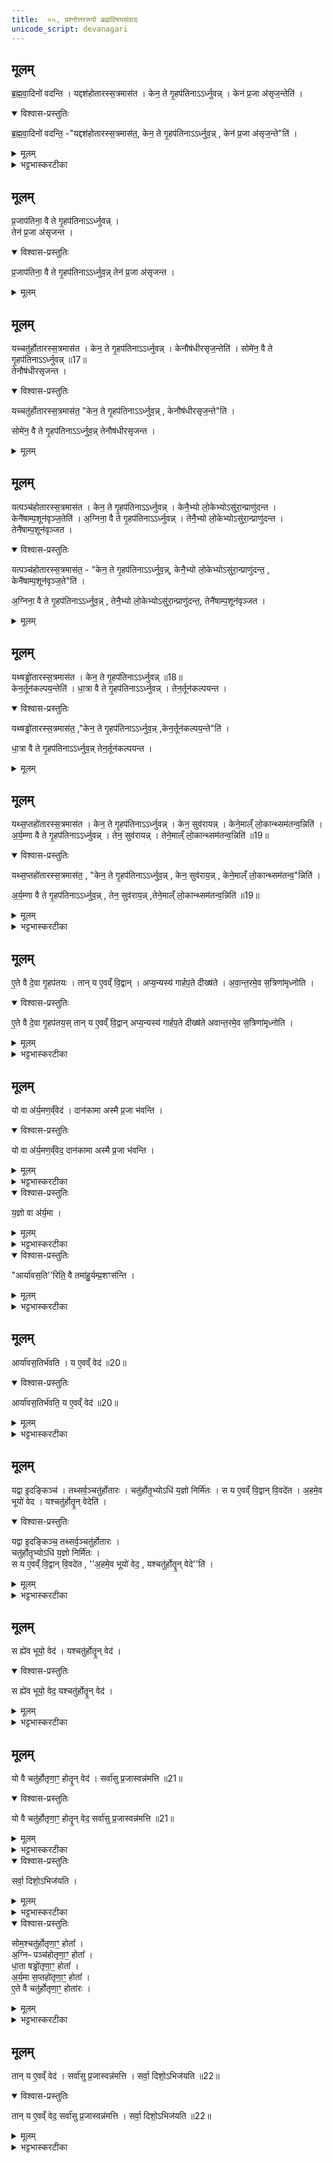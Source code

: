 ```yaml
---
title:  ०५, प्रश्नोत्तररूपो ब्रह्मविषयसंवादः
unicode_script: devanagari
---
```

## मूलम्
ब्र॒ह्म॒वा॒दिनो॑ वदन्ति ।
यद्दश॑होतारस्स॒त्रमास॑त ।
केन॒ ते गृ॒हप॑तिनाऽऽर्ध्नुवन्न् ।
केन॑ प्र॒जा अ॑सृज॒न्तेति॑ ।

<details open><summary>विश्वास-प्रस्तुतिः</summary>

ब्र॒ह्म॒वा॒दिनो॑ वदन्ति॒ -"यद्दश॑होतारस्स॒त्रमास॑त॒, केन॒ ते गृ॒हप॑तिनाऽऽर्ध्नुव॒न्न् , केन॑ प्र॒जा अ॑सृज॒न्ते"ति॑ ।
</details>

<details><summary>मूलम्</summary>

ब्र॒ह्म॒वा॒दिनो॑ वदन्ति॒ -"यद्दश॑होतारस्स॒त्रमास॑त॒, केन॒ ते गृ॒हप॑तिनाऽऽर्ध्नुव॒न्न् , केन॑ प्र॒जा अ॑सृज॒न्ते"ति॑ ।
</details>

<details><summary>भट्टभास्करटीका</summary>

1-5ब्रह्मवादिन इत्यादि ॥ अविवाक्येऽह्नि इतरे पृच्छन्ति । गृहपतिः प्रतिवचनं ब्रूते । दशहोतारस्सत्रमासत । तदानीं केन गृहपतिना आर्ध्नुवन् वृद्धिं प्राप्नुवन् कर्मफलमलभन्त? केन च गृहपतिना प्रजा असृजन्त? फलविशेषप्रश्नः । दशहोतुरसाधारणफलत्वात् ।
</details>

## मूलम्
प्र॒जाप॑तिना॒ वै ते गृ॒हप॑तिनाऽऽर्ध्नुवन्न् ।  
तेन॑ प्र॒जा अ॑सृजन्त ।

<details open><summary>विश्वास-प्रस्तुतिः</summary>

प्र॒जाप॑तिना॒ वै ते गृ॒हप॑तिनाऽऽर्ध्नुव॒न्न्  तेन॑ प्र॒जा अ॑सृजन्त ।
</details>

<details><summary>मूलम्</summary>

प्र॒जाप॑तिना॒ वै ते गृ॒हप॑तिनाऽऽर्ध्नुव॒न्न्  तेन॑ प्र॒जा अ॑सृजन्त ।
</details>

## मूलम्
यच्चतु॑र्होतारस्स॒त्रमास॑त ।
केन॒ ते गृ॒हप॑तिनाऽऽर्ध्नुवन्न् ।
केनौष॑धीरसृज॒न्तेति॑ ।
सोमे॑न॒ वै ते गृ॒हप॑तिनाऽऽर्ध्नुवन्न् ॥17॥  
तेनौष॑धीरसृजन्त ।

<details open><summary>विश्वास-प्रस्तुतिः</summary>

यच्चतु॑र्होतारस्स॒त्रमास॑त॒ "केन॒ ते गृ॒हप॑तिनाऽऽर्ध्नुव॒न्न् , केनौष॑धीरसृज॒न्ते"ति॑ ।

सोमे॑न॒ वै ते गृ॒हप॑तिनाऽऽर्ध्नुव॒न्न्  तेनौष॑धीरसृजन्त ।
</details>

<details><summary>मूलम्</summary>

यच्चतु॑र्होतारस्स॒त्रमास॑त॒ "केन॒ ते गृ॒हप॑तिनाऽऽर्ध्नुव॒न्न् , केनौष॑धीरसृज॒न्ते"ति॑ ।

सोमे॑न॒ वै ते गृ॒हप॑तिनाऽऽर्ध्नुव॒न्न्  तेनौष॑धीरसृजन्त ।
</details>

## मूलम्

यत्पञ्च॑होतारस्स॒त्रमास॑त ।
केन॒ ते गृ॒हप॑तिनाऽऽर्ध्नुवन्न् ।
केनै॒भ्यो लो॒केभ्योऽसु॑रा॒न्प्राणु॑दन्त ।
केनै॑षाम्प॒शून॑वृञ्ज॒तेति॑ ।
अ॒ग्निना॒ वै ते गृ॒हप॑तिनाऽऽर्ध्नुवन्न् ।
तेनै॒भ्यो लो॒केभ्योऽसु॑रा॒न्प्राणु॑दन्त ।
तेनै॑षाम्प॒शून॑वृञ्जत ।

<details open><summary>विश्वास-प्रस्तुतिः</summary>

यत्पञ्च॑होतारस्स॒त्रमास॑त॒ - "केन॒ ते गृ॒हप॑तिनाऽऽर्ध्नुव॒न्न्, केनै॒भ्यो लो॒केभ्योऽसु॑रा॒न्प्राणु॑दन्त॒ ,
केनै॑षाम्प॒शून॑वृञ्ज॒ते"ति॑ ।

अ॒ग्निना॒ वै ते गृ॒हप॑तिनाऽऽर्ध्नुव॒न्न् , तेनै॒भ्यो लो॒केभ्योऽसु॑रा॒न्प्राणु॑दन्त॒, तेनै॑षाम्प॒शून॑वृञ्जत ।
</details>

<details><summary>मूलम्</summary>

यत्पञ्च॑होतारस्स॒त्रमास॑त॒ - "केन॒ ते गृ॒हप॑तिनाऽऽर्ध्नुव॒न्न्, केनै॒भ्यो लो॒केभ्योऽसु॑रा॒न्प्राणु॑दन्त॒ ,
केनै॑षाम्प॒शून॑वृञ्ज॒ते"ति॑ ।

अ॒ग्निना॒ वै ते गृ॒हप॑तिनाऽऽर्ध्नुव॒न्न् , तेनै॒भ्यो लो॒केभ्योऽसु॑रा॒न्प्राणु॑दन्त॒, तेनै॑षाम्प॒शून॑वृञ्जत ।
</details>

## मूलम्
यथ्षड्ढो॑तारस्स॒त्रमास॑त ।
केन॒ ते गृ॒हप॑तिनाऽऽर्ध्नुवन्न् ॥18॥  
केन॒र्तून॑कल्पय॒न्तेति॑ ।
धा॒त्रा वै ते गृ॒हप॑तिनाऽऽर्ध्नुवन्न् ।
तेन॒र्तून॑कल्पयन्त ।

<details open><summary>विश्वास-प्रस्तुतिः</summary>

यथ्षड्ढो॑तारस्स॒त्रमास॑त॒ ,"केन॒ ते गृ॒हप॑तिनाऽऽर्ध्नुव॒न्न् ,केन॒र्तून॑कल्पय॒न्ते"ति॑ ।

धा॒त्रा वै ते गृ॒हप॑तिनाऽऽर्ध्नुव॒न्न् तेन॒र्तून॑कल्पयन्त ।
</details>

<details><summary>मूलम्</summary>

यथ्षड्ढो॑तारस्स॒त्रमास॑त॒ ,"केन॒ ते गृ॒हप॑तिनाऽऽर्ध्नुव॒न्न् ,केन॒र्तून॑कल्पय॒न्ते"ति॑ ।

धा॒त्रा वै ते गृ॒हप॑तिनाऽऽर्ध्नुव॒न्न् तेन॒र्तून॑कल्पयन्त ।
</details>

## मूलम्
यथ्स॒प्तहो॑तारस्स॒त्रमास॑त ।
केन॒ ते गृ॒हप॑तिनाऽऽर्ध्नुवन्न् ।
केन॒ सुव॑रायन्न् ।
केने॒माल्ँ लो॒कान्थ्सम॑तन्व॒न्निति॑ ।
अ॒र्य॒म्णा वै ते गृ॒हप॑तिनाऽऽर्ध्नुवन्न् ।
तेन॒ सुव॑रायन्न् ।
तेने॒माल्ँ लो॒कान्थ्सम॑तन्व॒न्निति॑ ॥19॥  

<details open><summary>विश्वास-प्रस्तुतिः</summary>

यथ्स॒प्तहो॑तारस्स॒त्रमास॑त॒ , "केन॒ ते गृ॒हप॑तिनाऽऽर्ध्नुव॒न्न् , केन॒ सुव॑राय॒न्न् , केने॒माल्ँ लो॒कान्थ्सम॑तन्व॒"न्निति॑ ।

अ॒र्य॒म्णा वै ते गृ॒हप॑तिनाऽऽर्ध्नुव॒न्न् , तेन॒ सुव॑राय॒न्न् ,तेने॒माल्ँ लो॒कान्थ्सम॑तन्व॒न्निति॑ ॥19॥  
</details>

<details><summary>मूलम्</summary>

यथ्स॒प्तहो॑तारस्स॒त्रमास॑त॒ , "केन॒ ते गृ॒हप॑तिनाऽऽर्ध्नुव॒न्न् , केन॒ सुव॑राय॒न्न् , केने॒माल्ँ लो॒कान्थ्सम॑तन्व॒"न्निति॑ ।

अ॒र्य॒म्णा वै ते गृ॒हप॑तिनाऽऽर्ध्नुव॒न्न् , तेन॒ सुव॑राय॒न्न् ,तेने॒माल्ँ लो॒कान्थ्सम॑तन्व॒न्निति॑ ॥19॥  
</details>

<details><summary>भट्टभास्करटीका</summary>

एवमितरैः पृष्टे गृहपतिः प्रतिब्रूते - प्रजापतिनेत्यादि । गतम् । गृहपतिः प्रधानयजमानः ।
दशहोतृप्रधानाद्दशहोतारः । एवं चतुर्होतार इत्यादि ॥
</details>

## मूलम्

ए॒ते वै दे॒वा गृ॒हप॑तयः ।
तान् य ए॒वव्ँ वि॒द्वान् ।
अप्य॒न्यस्य॑ गार्हप॒ते दीख्ष॑ते ।
अ॒वा॒न्त॒रमे॒व स॒त्रिणा॑मृध्नोति ।
<details open><summary>विश्वास-प्रस्तुतिः</summary>

ए॒ते वै दे॒वा गृ॒हप॑तय॒स् तान् य ए॒वव्ँ वि॒द्वान् अप्य॒न्यस्य॑ गार्हप॒ते दीख्ष॑ते अवान्त॒रमे॒व स॒त्रिणा॑मृध्नोति ।
</details>

<details><summary>मूलम्</summary>

ए॒ते वै दे॒वा गृ॒हप॑तय॒स् तान् य ए॒वव्ँ वि॒द्वान् अप्य॒न्यस्य॑ गार्हप॒ते दीख्ष॑ते अवान्त॒रमे॒व स॒त्रिणा॑मृध्नोति ।
</details>

<details><summary>भट्टभास्करटीका</summary>

6एते वा इत्यादि ॥ एते प्रजापत्यादयो देवानां मध्ये गृहपतयः । एवं तान् गृहपतीन् विद्वान् योऽन्यस्यापि गार्हपते गृहपतिसंबन्धिनि कर्मणि दीक्षते सोप्यवान्तरं पृथक्पृथगेव सत्रिणां सर्वेषां ऋध्नोति ऋद्धिं माप्नोति । किं पुनरात्मनो गार्हपते यो दीक्षते ॥
</details>

## मूलम्

यो वा अ॑र्य॒मण॒व्ँवेद॑ ।
दान॑कामा अस्मै प्र॒जा भ॑वन्ति ।
<details open><summary>विश्वास-प्रस्तुतिः</summary>

यो वा अ॑र्य॒मण॒व्ँवेद॒ दान॑कामा अस्मै प्र॒जा भ॑वन्ति ।
</details>

<details><summary>मूलम्</summary>

यो वा अ॑र्य॒मण॒व्ँवेद॒ दान॑कामा अस्मै प्र॒जा भ॑वन्ति ।
</details>

<details><summary>भट्टभास्करटीका</summary>

7यो वा इत्यादिर्यज्ञस्तुतिः यष्टुस्स्तुतिर्वा, अर्यणो वा स्तुतिः ॥ अरीन् यमयति निगृह्णातीत्यर्यमा, यष्टा दाता च । तं यो वेद अस्मै प्रजा दानकामा भवन्ति ।
अस्य वा प्रजा यष्ट्र्यो दात्र्यश्च भवन्ति । 'शीलिकामि' इत्यादिना णप्रत्ययान्तत्वेन ङीबभावः ।
</details>

<details open><summary>विश्वास-प्रस्तुतिः</summary>

य॒ज्ञो वा अ॑र्य॒मा ।
</details>

<details><summary>मूलम्</summary>

य॒ज्ञो वा अ॑र्य॒मा ।
</details>

<details><summary>भट्टभास्करटीका</summary>

यज्ञवत्पूज्यः खल्वर्यमा ।
</details>

<details open><summary>विश्वास-प्रस्तुतिः</summary>

"आर्या॑वस॒ति''रिति॒ वै तमा॑हु॒र्यम्प्र॒शꣳस॑न्ति ।
</details>

<details><summary>मूलम्</summary>

"आर्या॑वस॒ति''रिति॒ वै तमा॑हु॒र्यम्प्र॒शꣳस॑न्ति ।
</details>

<details><summary>भट्टभास्करटीका</summary>

इदानमिर्यम्णः पूज्यत्वे हेतुमाह - यं हि प्रशंसन्ति तमार्यावसतिमाहुः । आर्याणां साधूनां दातॄणां वा आवासमाहुः । वनस्पत्यादित्वादाद्युदात्तत्वम् । आर्यावसतिरित्येव प्रशंसनीय इत्याहुः । स चार्याणां साधूनां देवमनुष्याणामावासो दाता यष्टा च । तस्मात्स एवार्यमा आर्याणां निर्भीकत्वादेर्दाता । अर्यमेति पृषोदरादिः ।
</details>

## मूलम्

आर्या॑वस॒तिर्भ॑वति ।
य ए॒वव्ँ वेद॑ ॥20॥  
<details open><summary>विश्वास-प्रस्तुतिः</summary>

आर्या॑वस॒तिर्भ॑वति॒ य ए॒वव्ँ वेद॑ ॥20॥  
</details>

<details><summary>मूलम्</summary>

आर्या॑वस॒तिर्भ॑वति॒ य ए॒वव्ँ वेद॑ ॥20॥  
</details>

<details><summary>भट्टभास्करटीका</summary>

एवं यथोक्तप्रकारं अर्यम्णो वेदिता आर्यावसतिर्भवति, यष्टा दाता च भवति ॥
</details>

## मूलम्
यद्वा इ॒दङ्किञ्च॑ ।
तथ्सर्व॒ञ्चतु॑र्होतारः ।
चतु॑र्होतृ॒भ्योऽधि॑ य॒ज्ञो निर्मि॑तः ।
स य ए॒वव्ँ वि॒द्वान् वि॒वदे॑त ।
अ॒हमे॒व भूयो॑ वेद ।
यश्चतु॑र्होतॄ॒न् वेदेति॑ ।
<details open><summary>विश्वास-प्रस्तुतिः</summary>

यद्वा इ॒दङ्किञ्च॒ तथ्सर्व॒ञ्चतु॑र्होतारः ।  
चतु॑र्होतृ॒भ्योऽधि॑ य॒ज्ञो निर्मि॑तः ।  
स य ए॒वव्ँ वि॒द्वान् वि॒वदे॑त , ''अ॒हमे॒व भूयो॑ वेद॒ , यश्चतु॑र्होतॄ॒न् वेदे''ति॑ ।
</details>

<details><summary>मूलम्</summary>

यद्वा इ॒दङ्किञ्च॒ तथ्सर्व॒ञ्चतु॑र्होतारः ।  
चतु॑र्होतृ॒भ्योऽधि॑ य॒ज्ञो निर्मि॑तः ।  
स य ए॒वव्ँ वि॒द्वान् वि॒वदे॑त , ''अ॒हमे॒व भूयो॑ वेद॒ , यश्चतु॑र्होतॄ॒न् वेदे''ति॑ ।
</details>

<details><summary>भट्टभास्करटीका</summary>

8यद्वा इत्यादि ॥ इदं विश्वं दृश्यमानं श्रूयमाणं च चतुर्होतारः दशहोत्रादयः चत्रुर्होतृभवत्वात् ताच्छब्द्यम् । किं बहुना, यज्ञोपि सर्वश्चतुर्होतृभ्यो निर्मितः । एवं चतुर्होतृमाहात्म्यमुक्तप्रकारं विद्वान् यो नाम कश्चिल्लोके अन्येन विवदेत । कथम्? अहमेव भूयो वेद बहुतरं जानामि नेतरः मनुष्यो मत्तुल्यो बहुज्ञो नास्त्येव कश्चित्, योऽहं चतुर्होतॄन्त् वेद याथात्म्येन जानामीति ॥
</details>

## मूलम्

स ह्ये॑व भूयो॒ वेद॑ ।
यश्चतु॑र्होतॄ॒न् वेद॑ ।
<details open><summary>विश्वास-प्रस्तुतिः</summary>

स ह्ये॑व भूयो॒ वेद॒ यश्चतु॑र्होतॄ॒न् वेद॑ ।
</details>

<details><summary>मूलम्</summary>

स ह्ये॑व भूयो॒ वेद॒ यश्चतु॑र्होतॄ॒न् वेद॑ ।
</details>

<details><summary>भट्टभास्करटीका</summary>

9अस्मिन् विवादे वयं निर्णायं ब्रूम इत्याह - स ह्येवेत्यादि ॥ यदुक्तमहमेव भूयो वेदेति, सत्यमेव । स ह्येव भूयो वेद यश्चतुर्होतॄन् वेदेति, नेतरः । नात्र विवादः दीयतां हस्ते परशुरिति भावः ॥
</details>

## मूलम्
यो वै चतु॑र्होतृणा॒ꣳ॒ होतॄ॒न् वेद॑ ।
सर्वा॑सु प्र॒जास्वन्न॑मत्ति ॥21॥  
<details open><summary>विश्वास-प्रस्तुतिः</summary>

यो वै चतु॑र्होतृणा॒ꣳ॒ होतॄ॒न् वेद॒ सर्वा॑सु प्र॒जास्वन्न॑मत्ति ॥21॥  
</details>

<details><summary>मूलम्</summary>

यो वै चतु॑र्होतृणा॒ꣳ॒ होतॄ॒न् वेद॒ सर्वा॑सु प्र॒जास्वन्न॑मत्ति ॥21॥  
</details>

<details><summary>भट्टभास्करटीका</summary>

10यो वा इत्यादि ॥ यश्चतुर्होतृणां दशहोत्रादीनां होतॄन् वेद सर्वासु प्रजासु मध्ये अन्नमत्ति भोक्ता भवति, सर्वप्रजा विषये भुङ्क्ते ।
</details>

<details open><summary>विश्वास-प्रस्तुतिः</summary>

सर्वा॒ दिशो॒ऽभिज॑यति ।
</details>

<details><summary>मूलम्</summary>

सर्वा॒ दिशो॒ऽभिज॑यति ।
</details>

<details><summary>भट्टभास्करटीका</summary>

सर्वाश्च दिशोऽभिजयति ।
</details>

<details open><summary>विश्वास-प्रस्तुतिः</summary>

सोम॒श्चतु॑र्होतृणा॒ꣳ॒ होता᳚ ।  
अ॒ग्निᳶ पञ्च॑होतृणा॒ꣳ॒ होता᳚ ।  
धा॒ता षड्ढो॑तृणा॒ꣳ॒ होता᳚ ।   
अ॒र्य॒मा स॒प्तहो॑तृणा॒ꣳ॒ होता᳚ ।  
ए॒ते वै चतु॑र्होतृणा॒ꣳ॒ होता॑रः ।  
</details>

<details><summary>मूलम्</summary>

सोम॒श्चतु॑र्होतृणा॒ꣳ॒ होता᳚ ।  
अ॒ग्निᳶ पञ्च॑होतृणा॒ꣳ॒ होता᳚ ।  
धा॒ता षड्ढो॑तृणा॒ꣳ॒ होता᳚ ।   
अ॒र्य॒मा स॒प्तहो॑तृणा॒ꣳ॒ होता᳚ ।  
ए॒ते वै चतु॑र्होतृणा॒ꣳ॒ होता॑रः ।  
</details>

<details><summary>भट्टभास्करटीका</summary>

प्रजापत्यादयश्चतुहोतृणां होतारः होतृस्थानीयाः, एषां यज्ञत्वात् । प्रजापत्यादयो होतारः, कर्तृत्वसामान्यात् ।
</details>

## मूलम्
तान् य ए॒वव्ँ वेद॑ ।
सर्वा॑सु प्र॒जास्वन्न॑मत्ति ।
सर्वा॒ दिशो॒ऽभिज॑यति ॥22॥  
<details open><summary>विश्वास-प्रस्तुतिः</summary>

तान् य ए॒वव्ँ वेद॒ सर्वा॑सु प्र॒जास्वन्न॑मत्ति ।
सर्वा॒ दिशो॒ऽभिज॑यति ॥22॥  
</details>

<details><summary>मूलम्</summary>

तान् य ए॒वव्ँ वेद॒ सर्वा॑सु प्र॒जास्वन्न॑मत्ति ।
सर्वा॒ दिशो॒ऽभिज॑यति ॥22॥  
</details>

<details><summary>भट्टभास्करटीका</summary>

एवं वेदिताऽपि सर्वासु प्रजास्वन्नमत्ति, अभिजयति च सर्वा दिशः ॥
इति तैत्तिरीयब्राह्मणे द्वितीयाष्टके तृतीयप्रपाठके पञ्चमोऽनुवाकः ॥  

</details>

